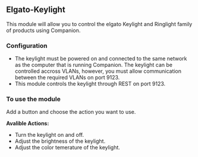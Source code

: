 ## Elgato-Keylight

This module will allow you to control the elgato Keylight and Ringlight family of products using Companion. 

### Configuration
* The keylight must be powered on and connected to the same network as the computer that is running Companion. The keylight can be controlled accross VLANs, however, you must allow communication between the required VLANs on port 9123.
* This module controls the keylight through REST on port 9123.

### To use the module
Add a button and choose the action you want to use.

**Avalible Actions:**
* Turn the keylight on and off.
* Adjust the brightness of the keylight.
* Adjust the color temerature of the keylight.